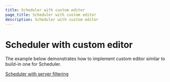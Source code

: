 ```yaml
---
title: Scheduler with custom editor
page_title: Scheduler with custom editor
description: Scheduler with custom editor
---
```


# Scheduler with custom editor

The example below demonstrates how to implement custom editor similar to build-in one for Scheduler.


[Scheduler with server filtering](https://github.com/telerik/ui-for-aspnet-mvc-examples/tree/master/scheduler/scheduler-custom-editor)
